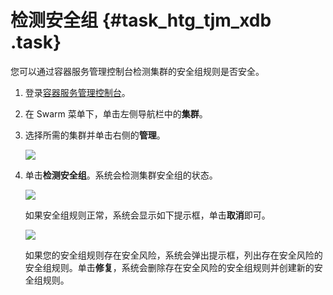 # 检测安全组 {#task_htg_tjm_xdb .task}

您可以通过容器服务管理控制台检测集群的安全组规则是否安全。

1.  登录[容器服务管理控制台](https://cs.console.aliyun.com)。 
2.  在 Swarm 菜单下，单击左侧导航栏中的**集群**。 
3.  选择所需的集群并单击右侧的**管理**。 

    ![](http://static-aliyun-doc.oss-cn-hangzhou.aliyuncs.com/assets/img/7013/4880_zh-CN.png)

4.  单击**检测安全组**。系统会检测集群安全组的状态。 

    ![](http://static-aliyun-doc.oss-cn-hangzhou.aliyuncs.com/assets/img/7013/4881_zh-CN.png)

    如果安全组规则正常，系统会显示如下提示框，单击**取消**即可。

    ![](http://static-aliyun-doc.oss-cn-hangzhou.aliyuncs.com/assets/img/7013/4882_zh-CN.png)

    如果您的安全组规则存在安全风险，系统会弹出提示框，列出存在安全风险的安全组规则。单击**修复**，系统会删除存在安全风险的安全组规则并创建新的安全组规则。


